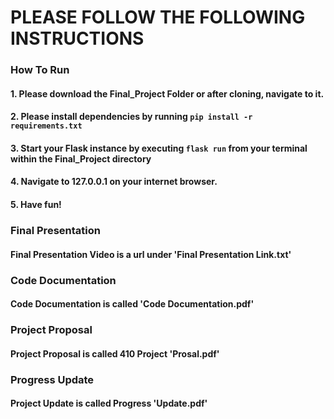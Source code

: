# PLEASE FOLLOW THE FOLLOWING INSTRUCTIONS

### How To Run
#### 1. Please download the Final_Project Folder or after cloning, navigate to it.
#### 2. Please install dependencies by running `pip install -r requirements.txt`
#### 3. Start your Flask instance by executing `flask run` from your terminal within the Final_Project directory
#### 4. Navigate to 127.0.0.1 on your internet browser.
#### 5. Have fun!

### Final Presentation 
#### Final Presentation Video is a url under 'Final Presentation Link.txt'

### Code Documentation 
#### Code Documentation is called 'Code Documentation.pdf'

### Project Proposal
#### Project Proposal is called 410 Project 'Prosal.pdf'

### Progress Update
#### Project Update is called Progress 'Update.pdf'


